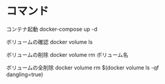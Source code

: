 # コマンド

コンテナ起動 
 docker-compose up -d

ボリュームの確認
 docker volume ls

ボリュームの削除
 docker volume rm ボリューム名

ボリュームの全削除
 docker volume rm $(docker volume ls -qf dangling=true)
